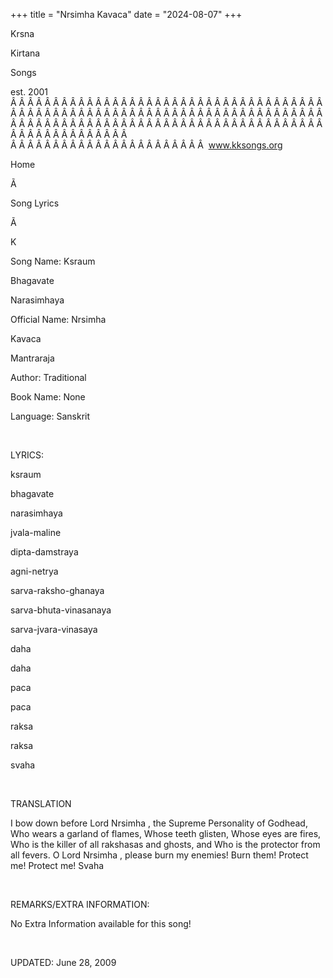 +++ 
title = "Nrsimha Kavaca"
date = "2024-08-07"
+++

Krsna
 
Kirtana
 
Songs

est. 2001
Â Â Â Â Â Â Â Â Â Â Â Â Â Â Â Â Â Â Â Â Â Â Â Â Â Â Â Â Â Â Â Â Â Â Â Â Â Â Â Â Â Â Â Â Â Â Â Â Â Â Â Â Â Â Â Â Â Â Â Â Â Â Â Â Â Â Â Â Â Â Â Â Â Â Â Â Â Â Â Â Â Â Â Â Â Â Â Â Â Â Â Â Â Â Â Â Â Â Â Â Â Â Â Â Â Â Â Â Â Â Â Â Â Â Â Â Â Â Â Â Â Â Â Â Â  
Â Â Â Â Â Â Â Â Â Â Â Â Â Â Â Â Â Â Â Â Â Â Â  
www.kksongs.org








Home


Ã 
 
Song Lyrics
 
Ã 
 
K


Song Name: 
Ksraum
 
Bhagavate
 
Narasimhaya


Official Name: 
Nrsimha
 
Kavaca
 
Mantraraja


Author: Traditional


Book Name: None


Language: 
Sanskrit




 


LYRICS:


ksraum
 
bhagavate
 
narasimhaya
 
jvala-maline
 
dipta-damstraya
 


agni-netrya
 
sarva-raksho-ghanaya
 
sarva-bhuta-vinasanaya




sarva-jvara-vinasaya


daha
 
daha
 
paca
 
paca
 
raksa


raksa
 
svaha


 


TRANSLATION


I bow down before Lord 
Nrsimha
, the Supreme Personality of Godhead, Who wears a
garland of flames, 
Whose
 teeth glisten, Whose eyes are
fires, Who is the killer of all 
rakshasas
 and ghosts,
and Who is the protector from all fevers. O Lord 
Nrsimha
,
please burn my enemies! Burn them! Protect me! Protect me! 
Svaha


 


REMARKS/EXTRA INFORMATION:


No
Extra Information available for this song!


 


UPDATED:
 June 28, 2009